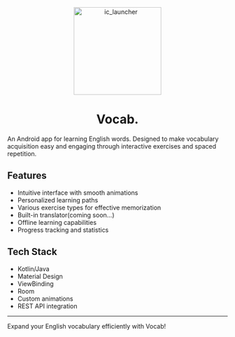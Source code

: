 
<div align="center">
  <img src="https://github.com/user-attachments/assets/d672752d-666c-4a0e-940b-90b867130d34" alt="ic_launcher" width="200"/>
  <h1>Vocab.</h1>
</div>

An Android app for learning English words. Designed to make vocabulary acquisition easy and engaging through interactive exercises and spaced repetition.

## Features

- Intuitive interface with smooth animations
- Personalized learning paths
- Various exercise types for effective memorization
- Built-in translator(coming soon...)
- Offline learning capabilities
- Progress tracking and statistics

## Tech Stack

- Kotlin/Java
- Material Design
- ViewBinding
- Room
- Custom animations
- REST API integration

---

Expand your English vocabulary efficiently with Vocab!
